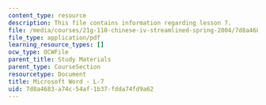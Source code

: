 ```yaml
---
content_type: resource
description: This file contains information regarding lesson 7.
file: /media/courses/21g-110-chinese-iv-streamlined-spring-2004/7d8a4683a74c54af1b37fdda74fd9a62_MIT21G_110S04_L7.pdf
file_type: application/pdf
learning_resource_types: []
ocw_type: OCWFile
parent_title: Study Materials
parent_type: CourseSection
resourcetype: Document
title: Microsoft Word - L-7
uid: 7d8a4683-a74c-54af-1b37-fdda74fd9a62
---
```

